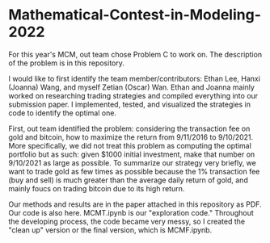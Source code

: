 # Mathematical-Contest-in-Modeling-2022
For this year's MCM, out team chose Problem C to work on. The description of the problem is in this repository.

I would like to first identify the team member/contributors: Ethan Lee, Hanxi (Joanna) Wang, and myself Zetian (Oscar) Wan. Ethan and Joanna mainly worked on researching trading strategies and compiled everything into our submission paper. I implemented, tested, and visualized the strategies in code to identify the optimal one.

First, out team identified the problem: considering the transaction fee on gold and bitcoin, how to maximize the return from 9/11/2016 to 9/10/2021. 
More specifically, we did not treat this problem as computing the optimal portfolio but as such: 
given $1000 initial investment, make that number on 9/10/2021 as large as possible.
To summarize our strategy very briefly, we want to trade gold as few times as possible because the 1% transaction fee (buy and sell) is much greater than the average daily return of gold, and mainly foucs on trading bitcoin due to its high return.

Our methods and results are in the paper attached in this repository as PDF. Our code is also here. MCMT.ipynb is our "exploration code." Throughout the developing process, the code became very messy, so I created the "clean up" version or the final version, which is MCMF.ipynb.
